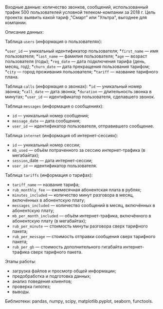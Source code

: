 Входные данные:  количество звонков, сообщений, использованный трафик 500 пользователей условной телеком-компании за 2018 г. 
Цель проекта: выявить какой тариф ,"Смарт" или "Ультра", выгоднее для компании.


Описание данных:

Таблица `users` (информация о пользователях):

*`user_id` — уникальный идентификатор пользователя;
*`first_name` — имя пользователя;
*`last_name` — фамилия пользователя;
*`age` — возраст пользователя (годы);
*`reg_date` — дата подключения тарифа (день, месяц, год);
*`churn_date` — дата прекращения пользования тарифом;
*`city` — город проживания пользователя;
*`tariff` — название тарифного плана.

Таблица `calls` (информация о звонках):
*`id` — уникальный номер звонка;
*`call_date` — дата звонка;
*`duration` — длительность звонка в минутах;
*`user_id` — идентификатор пользователя, сделавшего звонок.

Таблица `messages` (информация о сообщениях):
* `id` — уникальный номер сообщения;
* `message_date` — дата сообщения;
* `user_id` — идентификатор пользователя, отправившего сообщение.

Таблица `internet` (информация об интернет-сессиях):
* `id` — уникальный номер сессии;
* `mb_used` — объём потраченного за сессию интернет-трафика (в мегабайтах);
* `session`_date — дата интернет-сессии;
* `user_id` — идентификатор пользователя.

Таблица `tariffs` (информация о тарифах):
* `tariff_name` — название тарифа;
* `rub_monthly_fee` — ежемесячная абонентская плата в рублях;
* `minutes_included` — количество минут разговора в месяц, включённых в абонентскую плату;
* `messages_included` — количество сообщений в месяц, включённых в абонентскую плату;
* `mb_per_month_included` — объём интернет-трафика, включённого в абонентскую плату (в мегабайтах);
* `rub_per_minute` — стоимость минуты разговора сверх тарифного пакета;
* `rub_per_message` — стоимость отправки сообщения сверх тарифного пакета;
* `rub_per_gb` — стоимость дополнительного гигабайта интернет-трафика сверх тарифного пакета.

Этапы работы:
* загрузка файлов и просмотр общей информации;
* предобработка и подготовка данных;
* анализ поведения клиентов;
* проверка гипотез;
* выводы.

Библиотеки: pandas, numpy, scipy, matplotlib.pyplot, seaborn, functools.
